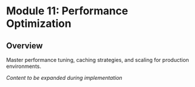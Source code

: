 # Module 11: Performance Optimization

## Overview

Master performance tuning, caching strategies, and scaling for production environments.

*Content to be expanded during implementation*